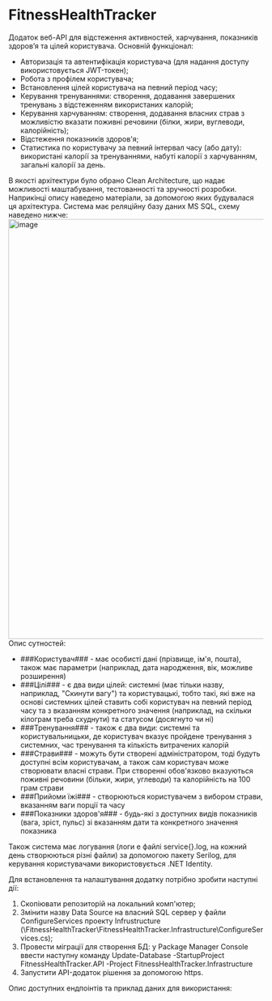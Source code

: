 # FitnessHealthTracker

Додаток веб-API для відстеження активностей, харчування, показників здоров’я та цілей користувача.
Основній функціонал:
- Авторизація та автентифікація користувача (для надання доступу використовується JWT-токен);
- Робота з профілем користувача;
- Встановлення цілей користувача на певний період часу;
- Керування тренуваннями: створення, додавання завершених тренувань з відстеженням використаних калорій;
- Керування харчуванням: створення, додавання власних страв з можливістю вказати поживні речовини (білки, жири, вуглеводи, калорійність);
- Відстеження показників здоров'я;
- Статистика по користувачу за певний інтервал часу (або дату): використані калорії за тренуваннями, набуті калорії з харчуванням, загальні калорії за день.

В якості архітектури було обрано Clean Architecture, що надає можливості маштабування, тестованності та зручності розробки. Наприкінці опису наведено матеріали, за допомогою яких будувалася ця архітектура.
Система має реляційну базу даних MS SQL, схему наведено нижче:
<img width="875" height="830" alt="image" src="https://github.com/user-attachments/assets/079afd14-0ade-41a3-af3f-f39faba002b8" />
Опис сутностей:
- ###Користувач### - має особисті дані (прізвище, ім'я, пошта), також має параметри (наприклад, дата народження, вік, можливе розширення)
- ###Цілі### - є два види цілей: системні (має тільки назву, наприклад, "Скинути вагу") та користувацькі, тобто такі, які вже на основі системних цілей ставить собі користувач на певний період часу та з вказанням конкретного значення (наприклад, на скільки кілограм треба схуднути) та статусом (досягнуто чи ні)
- ###Тренування### - також є два види: системні та користувальницьки, де користувач вказує пройдене тренування з системних, час тренування та кількість витрачених калорій
- ###Страви### - можуть бути створені адміністратором, тоді будуть доступні всім користувачам, а також сам користувач може створювати власні страви. При створенні обов'язково вказуються поживні речовини (більки, жири, углеводи)  та калорійність на 100 грам страви
- ###Прийоми їжі### - створюються користувачем з вибором страви, вказанням ваги порції та часу
- ###Показники здоров'я### - будь-які з доступних видів показників (вага, зріст, пульс) зі вказанням дати та конкретного значення показника


Також система має логування (логи e файлі service{}.log, на кожний день створюються різні файли) за допомогою пакету Serilog, для керування користувачами використовується .NET Identity.

Для встановлення та налаштування додатку потрібно зробити наступні дії:
1. Скопіювати репозиторій на локальний комп'ютер;
2. Змінити назву Data Source на власний SQL сервер у файли ConfigureServices проекту Infrustructure (\FitnessHealthTracker\FitnessHealthTracker.Infrastructure\ConfigureServices.cs);
3. Провести міграції для створення БД: у Package Manager Console ввести наступну команду
   Update-Database -StartupProject FitnessHealthTracker.API -Project FitnessHealthTracker.Infrastructure
4. Запустити API-додаток рішення за допомогою https.

Опис доступних ендпоінтів та приклад даних для використання:
